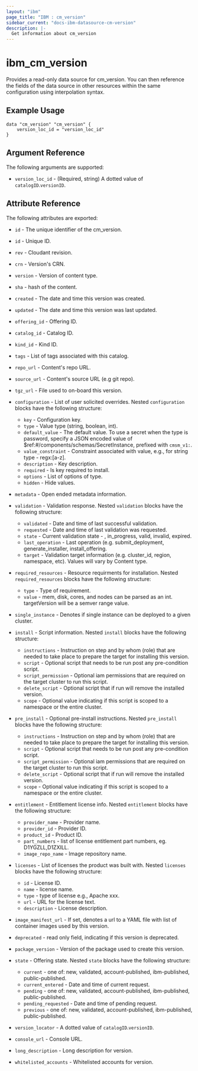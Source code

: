 ```yaml
---
layout: "ibm"
page_title: "IBM : cm_version"
sidebar_current: "docs-ibm-datasource-cm-version"
description: |-
  Get information about cm_version
---
```


# ibm\_cm_version

Provides a read-only data source for cm_version. You can then reference the fields of the data source in other resources within the same configuration using interpolation syntax.

## Example Usage

```hcl
data "cm_version" "cm_version" {
	version_loc_id = "version_loc_id"
}
```

## Argument Reference

The following arguments are supported:

* `version_loc_id` - (Required, string) A dotted value of `catalogID`.`versionID`.

## Attribute Reference

The following attributes are exported:

* `id` - The unique identifier of the cm_version.
* `id` - Unique ID.

* `rev` - Cloudant revision.

* `crn` - Version's CRN.

* `version` - Version of content type.

* `sha` - hash of the content.

* `created` - The date and time this version was created.

* `updated` - The date and time this version was last updated.

* `offering_id` - Offering ID.

* `catalog_id` - Catalog ID.

* `kind_id` - Kind ID.

* `tags` - List of tags associated with this catalog.

* `repo_url` - Content's repo URL.

* `source_url` - Content's source URL (e.g git repo).

* `tgz_url` - File used to on-board this version.

* `configuration` - List of user solicited overrides. Nested `configuration` blocks have the following structure:
	* `key` - Configuration key.
	* `type` - Value type (string, boolean, int).
	* `default_value` - The default value.  To use a secret when the type is password, specify a JSON encoded value of $ref:#/components/schemas/SecretInstance, prefixed with `cmsm_v1:`.
	* `value_constraint` - Constraint associated with value, e.g., for string type - regx:[a-z].
	* `description` - Key description.
	* `required` - Is key required to install.
	* `options` - List of options of type.
	* `hidden` - Hide values.

* `metadata` - Open ended metadata information.

* `validation` - Validation response. Nested `validation` blocks have the following structure:
	* `validated` - Date and time of last successful validation.
	* `requested` - Date and time of last validation was requested.
	* `state` - Current validation state - <empty>, in_progress, valid, invalid, expired.
	* `last_operation` - Last operation (e.g. submit_deployment, generate_installer, install_offering.
	* `target` - Validation target information (e.g. cluster_id, region, namespace, etc).  Values will vary by Content type.

* `required_resources` - Resource requirments for installation. Nested `required_resources` blocks have the following structure:
	* `type` - Type of requirement.
	* `value` - mem, disk, cores, and nodes can be parsed as an int.  targetVersion will be a semver range value.

* `single_instance` - Denotes if single instance can be deployed to a given cluster.

* `install` - Script information. Nested `install` blocks have the following structure:
	* `instructions` - Instruction on step and by whom (role) that are needed to take place to prepare the target for installing this version.
	* `script` - Optional script that needs to be run post any pre-condition script.
	* `script_permission` - Optional iam permissions that are required on the target cluster to run this script.
	* `delete_script` - Optional script that if run will remove the installed version.
	* `scope` - Optional value indicating if this script is scoped to a namespace or the entire cluster.

* `pre_install` - Optional pre-install instructions. Nested `pre_install` blocks have the following structure:
	* `instructions` - Instruction on step and by whom (role) that are needed to take place to prepare the target for installing this version.
	* `script` - Optional script that needs to be run post any pre-condition script.
	* `script_permission` - Optional iam permissions that are required on the target cluster to run this script.
	* `delete_script` - Optional script that if run will remove the installed version.
	* `scope` - Optional value indicating if this script is scoped to a namespace or the entire cluster.

* `entitlement` - Entitlement license info. Nested `entitlement` blocks have the following structure:
	* `provider_name` - Provider name.
	* `provider_id` - Provider ID.
	* `product_id` - Product ID.
	* `part_numbers` - list of license entitlement part numbers, eg. D1YGZLL,D1ZXILL.
	* `image_repo_name` - Image repository name.

* `licenses` - List of licenses the product was built with. Nested `licenses` blocks have the following structure:
	* `id` - License ID.
	* `name` - license name.
	* `type` - type of license e.g., Apache xxx.
	* `url` - URL for the license text.
	* `description` - License description.

* `image_manifest_url` - If set, denotes a url to a YAML file with list of container images used by this version.

* `deprecated` - read only field, indicating if this version is deprecated.

* `package_version` - Version of the package used to create this version.

* `state` - Offering state. Nested `state` blocks have the following structure:
	* `current` - one of: new, validated, account-published, ibm-published, public-published.
	* `current_entered` - Date and time of current request.
	* `pending` - one of: new, validated, account-published, ibm-published, public-published.
	* `pending_requested` - Date and time of pending request.
	* `previous` - one of: new, validated, account-published, ibm-published, public-published.

* `version_locator` - A dotted value of `catalogID`.`versionID`.

* `console_url` - Console URL.

* `long_description` - Long description for version.

* `whitelisted_accounts` - Whitelisted accounts for version.

